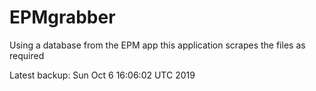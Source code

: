 # EPMgrabber
Using a database from the EPM app this application scrapes the files as required


Latest backup: Sun Oct 6 16:06:02 UTC 2019
